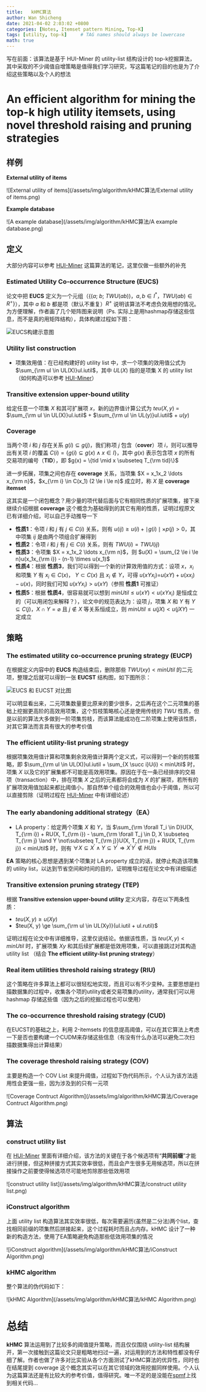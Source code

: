 ```yaml
---
title:   kHMC算法
author: Wan Shicheng
date: 2021-04-02 2:03:02 +0800
categories: [Notes, Itemset pattern Mining, Top-K]
tags: [utility, top-k]     # TAG names should always be lowercase
math: true
---
```


写在前面：该算法是基于 HUI-Miner 的 utility-list 结构设计的 top-k挖掘算法，其中采取的不少阈值自增策略是值得我们学习研究，写这篇笔记的目的也是为了介绍这些策略以及个人的想法

# An efficient algorithm for mining the top-k high utility itemsets, using novel threshold raising and pruning strategies

## 样例

**External utility of items**

![External utility of items](/assets/img/algorithm/kHMC算法/External utility of items.png)

**Example database**

![A example database](/assets/img/algorithm/kHMC算法/A example database.png)

## 定义

大部分内容可以参考 [HUI-Miner](https://suarne.github.io/posts/HUI-Miner%E7%AE%97%E6%B3%95/) 这篇算法的笔记，这里仅做一些额外的补充

### Estimated Utility Co-occurrence Structure (EUCS)

论文中把 **EUCS** 定义为一个元组（$\{(a;\ b;\ TWU(ab) )$，$a,b \in I^*$，$TWU(ab) \in R^+\}$），其中 $a$ 和 $b$ 都是项（默认不重复）$R^+$ 说明该算法不考虑负效用想的情况。为方便理解，作者画了几个矩阵图来说明（Ps. 实际上是用hashmap存储这些信息，而不是真的用矩阵结构），具体构建过程如下图：

![EUCS构建示意图](/assets/img/algorithm/kHMC算法/EUCS构建示意图.png)

### Utility list construction

+ 项集效用值：在已经构建好的 utility list 中，求一个项集的效用值公式为 $\sum_{\rm ul \in UL(X)}ul.iutil$，其中 $UL(X)$ 指的是项集 X 的 utility list（如何构造可以参考 [HUI-Miner](https://suarne.github.io/posts/HUI-Miner%E7%AE%97%E6%B3%95/)）

### Transitive extension upper-bound utility

给定任意一个项集 $X$ 和其可扩展项 $x$，新的边界值计算公式为 $teu(X, y)$ = $\sum_{\rm ul \in UL(X)}ul.iutil$ + $\sum_{\rm ul \in UL(y)}ul.iutil$ + $u(y)$

### Coverage

当两个项 $i$ 和 $j$ 存在关系 $g(i) \subseteq g(j)$，我们称项 $j$ 包含（**cover**）项 $i$，则可以推导出有关项 $i$ 的覆盖 $C(i) = \{g(i) \subseteq g(x) \land x \in I\}$，其中 $g(x)$ 表示包含项 $x$ 的所有交易项的编号（**TID**），即 $g(x) = \{tid \mid x \subseteq T_{\rm tid}\}$

进一步拓展，项集之间也存在 **coverage** 关系，当项集 $X = x_1x_2 \ldots x_{\rm n}$，$x_{\rm i} \in C(x_1) (2 \le i \le n)$ 成立时，称 $X$ 是 **coverage itemset**

这其实是一个闭包概念？用少量的项代替后面与它有相同性质的扩展项集，接下来继续介绍根据 **coverage** 这个概念为基础得到的其它有用的性质，证明过程原文已有详细介绍，可以自己手动推导一下

+ **性质1**：令项 $i$ 和 $j$ 有 $j \in C(i)$ 关系，则有 $u(ij) \ge u(i) + \mid g(i) \mid \times p(j) > 0$，其中项集 $ij$ 是由两个项组合扩展得到
+ **性质2**：令项 $i$ 和 $j$ 有 $j \in C(i)$ 关系，则有 $TWU(i) = TWU(ij)$
+ **性质3**：令项集 $X = x_1x_2 \ldots x_{\rm n}$，则 $u(X) = \sum_{2 \le i \le n}u(x_1x_{\rm i}) - (n-1) \times u(x_1)$
+ **性质4**：根据 **性质3**，我们可以得到一个新的计算效用值的方式：设项 $x$，$x_i$ 和项集 $Y$ 有 $x_i \in C(x)$， $Y \subset C(x)$ 且 $x_i \not\in Y$，可得 $u(xYx_i)$=$u(xY) + u(xx_i)-u(x)$，同时我们可知 $u(xYx_i) > u(xY)$（参照 **性质1** 可推证）
+ **性质5**：根据 **性质4**，很容易就可以想到 $minUtil \le u(xY) < u(xYx_i)$ 是恒成立的（可以用闭包来解释？），论文中的规范表达为：设项 $j$，项集 $X$ 和 $Y$ 有 $Y \subseteq C(j)$，$X \cap Y = \varnothing$ 且 $j \not\in X$ 等关系恒成立，则 $minUtil \le u(jX) < u(jXY)$ 一定成立

## 策略

### The estimated utility co-occurrence pruning strategy (EUCP)

在根据定义内容中的 **EUCS** 构造结束后，删除那些 $TWU(xy) < minUtil$ 的二元项，整理之后就可以得到一张 **EUCST** 结构图，如下图所示：

![EUCS 和 EUCST 对比图](/assets/img/algorithm/kHMC算法/EUCS和EUCST.png)

可以明显看出来，二元项集数量要比原来的要少很多，之后再在这个二元项集的基础上挖掘更高阶的高效用项集，这个剪枝策略核心还是使用传统的 $TWU$ 性质，但是以前的算法大多做到一阶项集剪枝，而该算法能成功在二阶项集上使用该性质，对其它算法而言具有很大的参考价值

### The efficient utility-list pruning strategy

根据项集效用值计算和项集剩余效用值计算两个定义式，可以得到一个新的剪枝策略，即 $\sum_{\rm ul \in UL(X)}ul.iutil + \sum_{X \succ i}U(i) < minUtil$ 时，项集 $X$ 以及它的扩展集都不可能是高效用项集。原因在于在一条已经排序的交易项（transaction）中，排在项集 $X$ 之后的元素都将会成为 $X$ 的扩展项，若所有的扩展项效用值加起来都比阈值小，那自然单个组合的效用值也会小于阈值，所以可以直接剪除（证明过程在 [HUI-Miner]() 中有详细论述）

### The early abandoning additional strategy（EA）

+ LA property：给定两个项集 $X$ 和 $Y$，当 $\sum_{\rm \forall T_i \in D}U(X, T_{\rm i}) + RU(X, T_{\rm i}) - \sum_{\rm \forall T_j \in D, X \subseteq T_{\rm j} \land Y \not\subseteq T_{\rm j}}U(X, T_{\rm j}) + RU(X, T_{\rm j}) < minUtil$ 时，则有 $\forall X \subseteq X^\prime \land Y \subseteq Y^\prime \Rightarrow X^\prime Y^\prime \not\in HUIs$

**EA** 策略的核心思想是遇到某个项集对 LA property 成立的话，就停止构造该项集的 utility list，以达到节省空间和时间的目的，证明推导过程在论文中有详细描述

### Transitive extension pruning strategy (TEP)

根据 **Transitive extension upper-bound utility** 定义内容，存在以下两条性质：

+ $teu(X, y) \ge u(Xy)$
+ $teu(X, y) \ge \sum_{\rm ul \in UL(Xy)}(ul.iutil + ul.rutil)$

证明过程在论文中有详细推导，这里仅说结论。依据该性质，当 $teu(X, y) < minUtil$ 时，扩展项集 $Xy$ 和其后续扩展都是低效用项集，可以直接跳过对其构造 utility list （结合 **The efficient utility-list pruning strategy**）

### Real item utilities threshold raising strategy (RIU)

这个策略在许多算法上都可以很轻松地实现，而且可以有不少变种。主要思想是扫描数据集的过程中，收集各个项的utility或者交易项集的utility，通常我们可以用 hashmap 存储这些值（因为之后的挖掘过程也可以使用）

### The co-occurrence threshold raising strategy (CUD)

在EUCST的基础之上，利用 2-itemsets 的信息提高阈值，可以在其它算法上考虑一下是否也要构建一个CUDM来存储这些信息（有没有什么办法可以避免二次扫描数据集得出计算结果）

### The coverage threshold raising strategy (COV)

主要是构造一个 COV List 来提升阈值，过程如下伪代码所示，个人认为该方法适用性会更强一些，因为涉及到的只有一元项

![Coverage Contruct Algorithm](/assets/img/algorithm/kHMC算法/Coverage Contruct Algorithm.png)

## 算法

### construct utility list

在 [HUI-Miner](https://suarne.github.io/posts/HUI-Miner%E7%AE%97%E6%B3%95/) 里面有详细介绍，该方法的关键在于各个候选项有“**共同前缀**”才能进行拼接，但这种拼接方式其实效率很低，而且会产生很多无用候选项，所以在拼接操作之前要使得候选项尽可能地剪除那些低效用项

![construct utility list](/assets/img/algorithm/kHMC算法/construct utility list.png)

### iConstruct algorithm

上面 utility list 构造算法其实效率很低，每次需要遍历(虽然是二分法)两个list，查找相同前缀的项集然后拼接起来，这个过程耗时而且占内存。kHMC 设计了一种新的构造方法，使用了EA策略避免构造那些低效用项集的情况

![iConstruct algorithm](/assets/img/algorithm/kHMC算法/iConstruct Algorithm.png)

### kHMC algorithm

整个算法的伪代码如下：

![kHMC Algorithm](/assets/img/algorithm/kHMC算法/kHMC Algorithm.png)

# 总结

**kHMC** 算法运用到了比较多的阈值提升策略，而且仅仅围绕 utility-list 结构展开，第一次接触到这篇论文只是粗略地扫过一遍，对运用到的方法和特性都没有仔细了解。作者也做了许多对比实验从各个方面测试了kHMC算法的优异性，同时也在结尾提到 coverage 这个概念其实可以在其它领域的效用挖掘同样使用。个人认为这篇算法还是有比较大的参考价值，值得研究。唯一不足的是没能在[spmf](http://www.philippe-fournier-viger.com/spmf/index.php?link=algorithms.php)上找到相关代码...